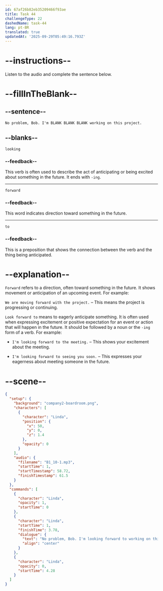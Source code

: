 ```yaml
---
id: 67af26b82eb35209466f93ae
title: Task 44
challengeType: 22
dashedName: task-44
lang: pt-BR
translated: true
updatedAt: '2025-09-29T05:49:16.793Z'
---
```


<!-- (Audio) Linda: No problem, Bob. I'm looking forward to working on this project. -->

# --instructions--

Listen to the audio and complete the sentence below.

# --fillInTheBlank--

## --sentence--

`No problem, Bob. I'm BLANK BLANK BLANK working on this project.`

## --blanks--

`looking`

### --feedback--

This verb is often used to describe the act of anticipating or being excited about something in the future. It ends with `-ing`.

---

`forward`

### --feedback--

This word indicates direction toward something in the future.

---

`to`

### --feedback--

This is a preposition that shows the connection between the verb and the thing being anticipated.

# --explanation--

`Forward` refers to a direction, often toward something in the future. It shows movement or anticipation of an upcoming event. For example:

`We are moving forward with the project.` – This means the project is progressing or continuing.

`Look forward to` means to eagerly anticipate something. It is often used when expressing excitement or positive expectation for an event or action that will happen in the future. It should be followed by a noun or the `-ing` form of a verb. For example:

- `I'm looking forward to the meeting.` – This shows your excitement about the meeting.

- `I'm looking forward to seeing you soon.` – This expresses your eagerness about meeting someone in the future.

# --scene--

```json
{
  "setup": {
    "background": "company2-boardroom.png",
    "characters": [
      {
        "character": "Linda",
        "position": {
          "x": 50,
          "y": 0,
          "z": 1.4
        },
        "opacity": 0
      }
    ],
    "audio": {
      "filename": "B1_10-1.mp3",
      "startTime": 1,
      "startTimestamp": 58.72,
      "finishTimestamp": 61.5
    }
  },
  "commands": [
    {
      "character": "Linda",
      "opacity": 1,
      "startTime": 0
    },
    {
      "character": "Linda",
      "startTime": 1,
      "finishTime": 3.78,
      "dialogue": {
        "text": "No problem, Bob. I'm looking forward to working on this project.",
        "align": "center"
      }
    },
    {
      "character": "Linda",
      "opacity": 0,
      "startTime": 4.28
    }
  ]
}
```
